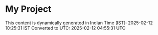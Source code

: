 # My Project

This content is dynamically generated in Indian Time (IST): 2025-02-12 10:25:31 IST
Converted to UTC: 2025-02-12 04:55:31 UTC
